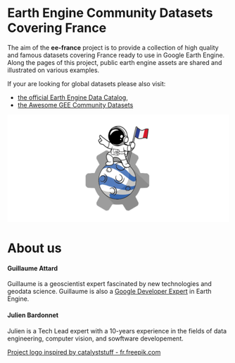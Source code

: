 # Earth Engine Community Datasets Covering France

The aim of the **ee-france** project is to provide a collection of high quality and famous datasets covering France ready to use in Google Earth Engine. Along the pages of this project, public earth engine assets are shared and illustrated on various examples.

If your are looking for global datasets please also visit:

 - [the official Earth Engine Data Catalog](https://developers.google.com/earth-engine/datasets/catalog),
 - [the Awesome GEE Community Datasets](https://samapriya.github.io/awesome-gee-community-datasets/)

 ![logo-projet](/assets/images/logo-ee-france.png)

# About us

#### Guillaume Attard
 Guillaume is a geoscientist expert fascinated by new technologies and geodata science. Guillaume is also a [Google Developer Expert](https://developers.google.com/community/experts/directory) in Earth Engine.

#### Julien Bardonnet
Julien is a Tech Lead expert with a 10-years experience in the fields of data engineering, computer vision, and sowftware developement.


<a href="https://fr.freepik.com/vecteurs/astronaute-mignon">Project logo inspired by catalyststuff - fr.freepik.com</a>
